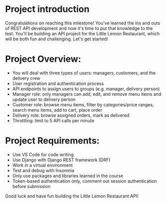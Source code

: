 # Project introduction

Congratulations on reaching this milestone! You've learned the ins and outs of REST API development and now it's time to put that knowledge to the test. You'll be building an API project for the Little Lemon Restaurant, which will be both fun and challenging. Let's get started!

# Project Overview:

- You will deal with three types of users: managers, customers, and the delivery crew
- User registration and authentication process
- API endpoints to assign users to groups (e.g. manager, delivery person)
- Manager role: only managers can add, edit, and remove menu items and update user to delivery person
- Customer role: browse menu items, filter by categories/price ranges, search menu items, add to cart, place order
- Delivery role: browse assigned orders, mark as delivered
- Throttling: limit to 5 API calls per minute

# Project Requirements:

- Use VS Code for code writing
- Use Django with Django REST framework (DRF)
- Work in a virtual environment
- Test and debug with Insomnia
- Only use packages and libraries learned in the course
- Token-based authentication only, comment out session authentication before submission

Good luck and have fun building the Little Lemon Restaurant API!
